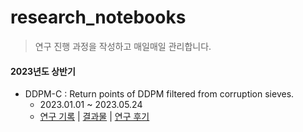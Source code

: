 # research_notebooks



> 연구 진행 과정을 작성하고 매일매일 관리합니다. 



#### 2023년도 상반기
- DDPM-C : Return points of DDPM filtered from corruption sieves.
  - 2023.01.01 ~ 2023.05.24
  - [연구 기록](./ddpm_c/log.md) | [결과물](https://openreview.net/forum?id=v2zmoxBtjv) | [연구 후기]()

